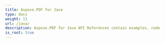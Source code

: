 ```yaml
---
title: Aspose.PDF for Java
type: docs
weight: 11
url: /java/
description: Aspose.PDF for Java API References contain examples, code snippets, and API documentation. It provides packages, classes, interfaces, and other API details.
is_root: true
---
```

